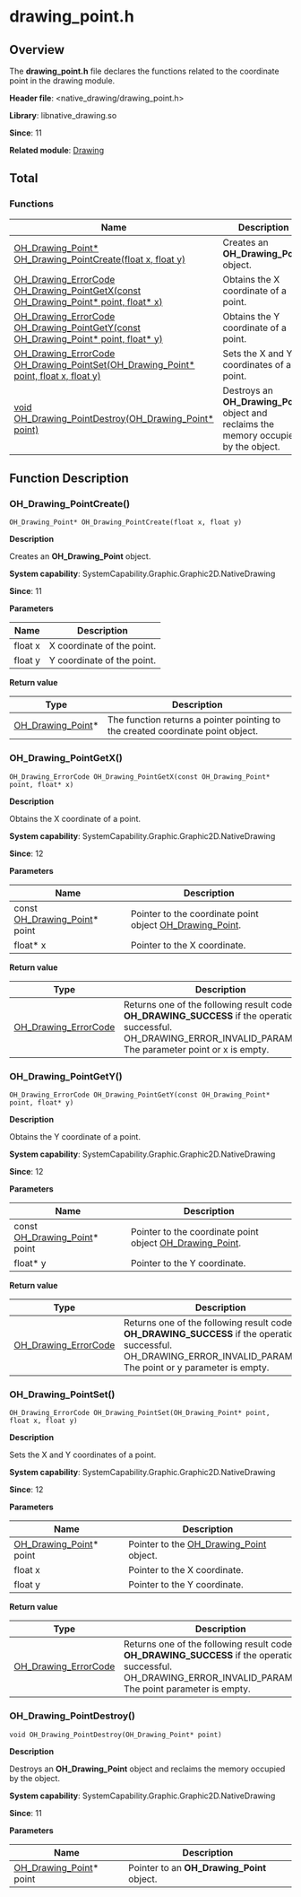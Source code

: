 # drawing_point.h

## Overview

The **drawing_point.h** file declares the functions related to the coordinate point in the drawing module.

**Header file**: <native_drawing/drawing_point.h>

**Library**: libnative_drawing.so

**Since**: 11

**Related module**: [Drawing](capi-drawing.md)

## Total

### Functions

| Name| Description|
| -- | -- |
| [OH_Drawing_Point* OH_Drawing_PointCreate(float x, float y)](#oh_drawing_pointcreate) | Creates an **OH_Drawing_Point** object.|
| [OH_Drawing_ErrorCode OH_Drawing_PointGetX(const OH_Drawing_Point* point, float* x)](#oh_drawing_pointgetx) | Obtains the X coordinate of a point.|
| [OH_Drawing_ErrorCode OH_Drawing_PointGetY(const OH_Drawing_Point* point, float* y)](#oh_drawing_pointgety) | Obtains the Y coordinate of a point.|
| [OH_Drawing_ErrorCode OH_Drawing_PointSet(OH_Drawing_Point* point, float x, float y)](#oh_drawing_pointset) | Sets the X and Y coordinates of a point.|
| [void OH_Drawing_PointDestroy(OH_Drawing_Point* point)](#oh_drawing_pointdestroy) | Destroys an **OH_Drawing_Point** object and reclaims the memory occupied by the object.|

## Function Description

### OH_Drawing_PointCreate()

```
OH_Drawing_Point* OH_Drawing_PointCreate(float x, float y)
```

**Description**

Creates an **OH_Drawing_Point** object.

**System capability**: SystemCapability.Graphic.Graphic2D.NativeDrawing

**Since**: 11


**Parameters**

| Name| Description|
| -- | -- |
| float x | X coordinate of the point.|
| float y | Y coordinate of the point.|

**Return value**

| Type| Description|
| -- | -- |
| [OH_Drawing_Point](capi-drawing-oh-drawing-point.md)* | The function returns a pointer pointing to the created coordinate point object.|

### OH_Drawing_PointGetX()

```
OH_Drawing_ErrorCode OH_Drawing_PointGetX(const OH_Drawing_Point* point, float* x)
```

**Description**

Obtains the X coordinate of a point.

**System capability**: SystemCapability.Graphic.Graphic2D.NativeDrawing

**Since**: 12


**Parameters**

| Name| Description|
| -- | -- |
| const [OH_Drawing_Point](capi-drawing-oh-drawing-point.md)* point | Pointer to the coordinate point object [OH_Drawing_Point](capi-drawing-oh-drawing-point.md).|
| float* x | Pointer to the X coordinate.|

**Return value**

| Type| Description|
| -- | -- |
| [OH_Drawing_ErrorCode](capi-drawing-error-code-h.md#oh_drawing_errorcode) | Returns one of the following result codes:<br> **OH_DRAWING_SUCCESS** if the operation is successful.<br> OH_DRAWING_ERROR_INVALID_PARAMETER: The parameter point or x is empty.|

### OH_Drawing_PointGetY()

```
OH_Drawing_ErrorCode OH_Drawing_PointGetY(const OH_Drawing_Point* point, float* y)
```

**Description**

Obtains the Y coordinate of a point.

**System capability**: SystemCapability.Graphic.Graphic2D.NativeDrawing

**Since**: 12


**Parameters**

| Name| Description|
| -- | -- |
| const [OH_Drawing_Point](capi-drawing-oh-drawing-point.md)* point | Pointer to the coordinate point object [OH_Drawing_Point](capi-drawing-oh-drawing-point.md).|
| float* y | Pointer to the Y coordinate.|

**Return value**

| Type| Description|
| -- | -- |
| [OH_Drawing_ErrorCode](capi-drawing-error-code-h.md#oh_drawing_errorcode) | Returns one of the following result codes:<br> **OH_DRAWING_SUCCESS** if the operation is successful.<br> OH_DRAWING_ERROR_INVALID_PARAMETER: The point or y parameter is empty.|

### OH_Drawing_PointSet()

```
OH_Drawing_ErrorCode OH_Drawing_PointSet(OH_Drawing_Point* point, float x, float y)
```

**Description**

Sets the X and Y coordinates of a point.

**System capability**: SystemCapability.Graphic.Graphic2D.NativeDrawing

**Since**: 12


**Parameters**

| Name| Description|
| -- | -- |
| [OH_Drawing_Point](capi-drawing-oh-drawing-point.md)* point | Pointer to the [OH_Drawing_Point](capi-drawing-oh-drawing-point.md) object.|
| float x | Pointer to the X coordinate.|
| float y | Pointer to the Y coordinate.|

**Return value**

| Type| Description|
| -- | -- |
| [OH_Drawing_ErrorCode](capi-drawing-error-code-h.md#oh_drawing_errorcode) | Returns one of the following result codes:<br> **OH_DRAWING_SUCCESS** if the operation is successful.<br> OH_DRAWING_ERROR_INVALID_PARAMETER: The point parameter is empty.|

### OH_Drawing_PointDestroy()

```
void OH_Drawing_PointDestroy(OH_Drawing_Point* point)
```

**Description**

Destroys an **OH_Drawing_Point** object and reclaims the memory occupied by the object.

**System capability**: SystemCapability.Graphic.Graphic2D.NativeDrawing

**Since**: 11


**Parameters**

| Name| Description|
| -- | -- |
| [OH_Drawing_Point](capi-drawing-oh-drawing-point.md)* point | Pointer to an **OH_Drawing_Point** object.|
